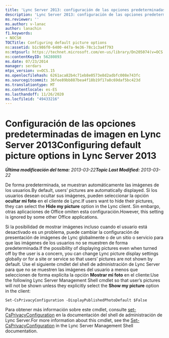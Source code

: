 ```yaml
---
title: 'Lync Server 2013: configuración de las opciones predeterminadas de la imagen'
description: 'Lync Server 2013: configuración de las opciones predeterminadas de la imagen.'
ms.reviewer: ''
ms.author: v-lanac
author: lanachin
f1.keywords:
- NOCSH
TOCTitle: Configuring default picture options
ms:assetid: b1c986f0-6400-447a-9e36-78c1c3a4f793
ms:mtpsurl: https://technet.microsoft.com/en-us/library/Dn205074(v=OCS.15)
ms:contentKeyID: 56280893
ms.date: 07/23/2014
manager: serdars
mtps_version: v=OCS.15
ms.openlocfilehash: 6261aca82b4c71eb8e0573e8d2adbfc008e743fc
ms.sourcegitcommit: 36fee89bb887bea4f18b19f17a8c69daf5bc423d
ms.translationtype: MT
ms.contentlocale: es-ES
ms.lasthandoff: 11/26/2020
ms.locfileid: "49433216"
---
```

# <a name="configuring-default-picture-options-in-lync-server-2013"></a><span data-ttu-id="b779f-103">Configuración de las opciones predeterminadas de imagen en Lync Server 2013</span><span class="sxs-lookup"><span data-stu-id="b779f-103">Configuring default picture options in Lync Server 2013</span></span>

<div data-xmlns="http://www.w3.org/1999/xhtml">

<div class="topic" data-xmlns="http://www.w3.org/1999/xhtml" data-msxsl="urn:schemas-microsoft-com:xslt" data-cs="https://msdn.microsoft.com/">

<div data-asp="https://msdn2.microsoft.com/asp">



</div>

<div id="mainSection">

<div id="mainBody"><span data-ttu-id="b779f-104">

<span> </span></span><span class="sxs-lookup"><span data-stu-id="b779f-104">

<span> </span></span></span>

<span data-ttu-id="b779f-105">_**Última modificación del tema:** 2013-03-22_</span><span class="sxs-lookup"><span data-stu-id="b779f-105">_**Topic Last Modified:** 2013-03-22_</span></span>

<span data-ttu-id="b779f-106">De forma predeterminada, se muestran automáticamente las imágenes de los usuarios.</span><span class="sxs-lookup"><span data-stu-id="b779f-106">By default, users’ pictures are automatically displayed.</span></span> <span data-ttu-id="b779f-107">Si los usuarios desean ocultar sus imágenes, pueden seleccionar la opción **ocultar mi foto** en el cliente de Lync.</span><span class="sxs-lookup"><span data-stu-id="b779f-107">If users want to hide their pictures, they can select the **Hide my picture** option in the Lync client.</span></span> <span data-ttu-id="b779f-108">Sin embargo, otras aplicaciones de Office omiten esta configuración.</span><span class="sxs-lookup"><span data-stu-id="b779f-108">However, this setting is ignored by some other Office applications.</span></span>

<span data-ttu-id="b779f-109">Si la posibilidad de mostrar imágenes incluso cuando el usuario está desactivado es un problema, puede cambiar la configuración de presentación de imágenes de Lync globalmente o de un sitio o servicio para que las imágenes de los usuarios no se muestren de forma predeterminada.</span><span class="sxs-lookup"><span data-stu-id="b779f-109">If the possibility of displaying pictures even when turned off by the user is a concern, you can change Lync picture display settings globally or for a site or service so that users’ pictures are not shown by default.</span></span> <span data-ttu-id="b779f-110">Use el siguiente cmdlet del shell de administración de Lync Server para que no se muestren las imágenes del usuario a menos que seleccionen de forma explícita la opción **Mostrar mi foto** en el cliente:</span><span class="sxs-lookup"><span data-stu-id="b779f-110">Use the following Lync Server Management Shell cmdlet so that user’s pictures will not be shown unless they explicitly select the **Show my picture** option in the client:</span></span>

    Set-CsPrivacyConfiguration -DisplayPublishedPhotoDefault $False

<span data-ttu-id="b779f-111">Para obtener más información sobre este cmdlet, consulte [set-CsPrivacyConfiguration](https://docs.microsoft.com/powershell/module/skype/Set-CsPrivacyConfiguration) en la documentación del shell de administración de Lync Server.</span><span class="sxs-lookup"><span data-stu-id="b779f-111">For more information about this cmdlet, see the [Set-CsPrivacyConfiguration](https://docs.microsoft.com/powershell/module/skype/Set-CsPrivacyConfiguration) in the Lync Server Management Shell documentation.</span></span>

<span data-ttu-id="b779f-112"></div>

<span> </span>

</div>

</div>

</span><span class="sxs-lookup"><span data-stu-id="b779f-112"></div>

<span> </span>

</div>

</div>

</span></span></div>

